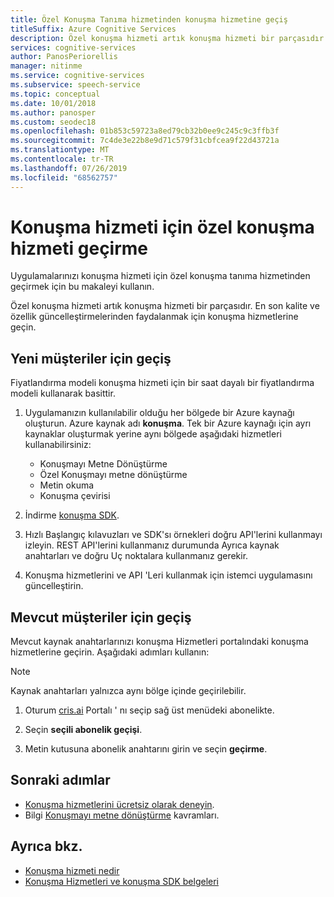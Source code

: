 ```yaml
---
title: Özel Konuşma Tanıma hizmetinden konuşma hizmetine geçiş
titleSuffix: Azure Cognitive Services
description: Özel konuşma hizmeti artık konuşma hizmeti bir parçasıdır. En son kalite ve özellik güncelleştirmeleri yararlanmak için konuşma hizmeti geçin.
services: cognitive-services
author: PanosPeriorellis
manager: nitinme
ms.service: cognitive-services
ms.subservice: speech-service
ms.topic: conceptual
ms.date: 10/01/2018
ms.author: panosper
ms.custom: seodec18
ms.openlocfilehash: 01b853c59723a8ed79cb32b0ee9c245c9c3ffb3f
ms.sourcegitcommit: 7c4de3e22b8e9d71c579f31cbfcea9f22d43721a
ms.translationtype: MT
ms.contentlocale: tr-TR
ms.lasthandoff: 07/26/2019
ms.locfileid: "68562757"
---
```

# <a name="migrate-from-the-custom-speech-service-to-the-speech-service"></a>Konuşma hizmeti için özel konuşma hizmeti geçirme

Uygulamalarınızı konuşma hizmeti için özel konuşma tanıma hizmetinden geçirmek için bu makaleyi kullanın.

Özel konuşma hizmeti artık konuşma hizmeti bir parçasıdır. En son kalite ve özellik güncelleştirmelerinden faydalanmak için konuşma hizmetlerine geçin.

## <a name="migration-for-new-customers"></a>Yeni müşteriler için geçiş

Fiyatlandırma modeli konuşma hizmeti için bir saat dayalı bir fiyatlandırma modeli kullanarak basittir.  

1. Uygulamanızın kullanılabilir olduğu her bölgede bir Azure kaynağı oluşturun. Azure kaynak adı **konuşma**. Tek bir Azure kaynağı için ayrı kaynaklar oluşturmak yerine aynı bölgede aşağıdaki hizmetleri kullanabilirsiniz:

    * Konuşmayı Metne Dönüştürme
    * Özel Konuşmayı metne dönüştürme
    * Metin okuma
    * Konuşma çevirisi

2. İndirme [konuşma SDK](speech-sdk.md).

3. Hızlı Başlangıç kılavuzları ve SDK'sı örnekleri doğru API'lerini kullanmayı izleyin. REST API'lerini kullanmanız durumunda Ayrıca kaynak anahtarları ve doğru Uç noktalara kullanmanız gerekir.

4. Konuşma hizmetlerini ve API 'Leri kullanmak için istemci uygulamasını güncelleştirin.

## <a name="migration-for-existing-customers"></a>Mevcut müşteriler için geçiş

Mevcut kaynak anahtarlarınızı konuşma Hizmetleri portalındaki konuşma hizmetlerine geçirin. Aşağıdaki adımları kullanın:

> [!NOTE]
> Kaynak anahtarları yalnızca aynı bölge içinde geçirilebilir.

1. Oturum [cris.ai](https://cris.ai/Home/CustomSpeech) Portalı ' nı seçip sağ üst menüdeki abonelikte.

2. Seçin **seçili abonelik geçişi**.

3. Metin kutusuna abonelik anahtarını girin ve seçin **geçirme**.

## <a name="next-steps"></a>Sonraki adımlar

* [Konuşma hizmetlerini ücretsiz olarak deneyin](get-started.md).
* Bilgi [Konuşmayı metne dönüştürme](./speech-to-text.md) kavramları.

## <a name="see-also"></a>Ayrıca bkz.

* [Konuşma hizmeti nedir](overview.md)
* [Konuşma Hizmetleri ve konuşma SDK belgeleri](speech-sdk.md#get-the-sdk)
